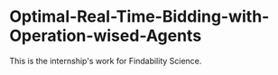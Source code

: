 # Optimal-Real-Time-Bidding-with-Operation-wised-Agents
 This is the internship's work for Findability Science. 
